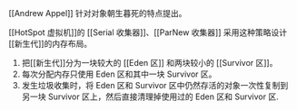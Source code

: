 [[Andrew Appel]] 针对对象朝生暮死的特点提出。

[[HotSpot 虚拟机]]的 [[Serial 收集器]]、[[ParNew 收集器]] 采用这种策略设计[[新生代]]的内存布局。

1. 把[[新生代]]分为一块较大的 [[Eden 区]] 和两块较小的 [[Survivor 区]]。
2. 每次分配内存只使用 Eden 区和其中一块 Survivor 区。
3. 发生垃圾收集时，将 Eden 区和 Survivor 区中仍然存活的对象一次性复制到另一块 Survivor 区上，然后直接清理掉使用过的 Eden 区和 Survivor 区.